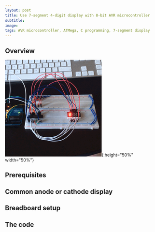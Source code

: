 ```yaml
---
layout: post
title: Use 7-segment 4-digit display with 8-bit AVR microcontroller
subtitle: 
image:
tags: AVR microcontroller, ATMega, C programming, 7-segment display
---
```


## Overview

![Seven segment four digit breadboard setup](/img/seven_segment_four_digit/atmega328p_seven_segment_four_digit_display.GIF "Seven segment four digit breadboard setup"){:height="50%" width="50%"}

## Prerequisites

## Common anode or cathode display



## Breadboard setup

## The code
